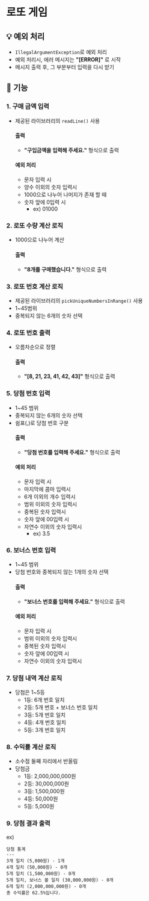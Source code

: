 # 로또 게임

## 💡 예외 처리
- `IllegalArgumentException`로 예외 처리
- 예외 처리시, 에러 메시지는 **"[ERROR]"** 로 시작
- 메시지 출력 후, 그 부분부터 입력을 다시 받기

## 🔧 기능

### 1. 구매 금액 입력
- 제공된 라이브러리의 `readLine()` 사용
  #### 출력
  - **"구입금액을 입력해 주세요."** 형식으로 출력
  #### 예외 처리
  - 문자 입력 시
  - 양수 이외의 숫자 입력시
  - 1000으로 나누어 나머지가 존재 할 때
  - 숫자 앞에 0입력 시
    - ex) 01000

### 2. 로또 수량 계산 로직
- 1000으로 나누어 계산
  #### 출력
  - **"8개를 구매했습니다."** 형식으로 출력

### 3. 로또 번호 계산 로직
- 제공된 라이브러리의 `pickUniqueNumbersInRange()` 사용
- 1~45범위
- 중복되지 않는 6개의 숫자 선택

### 4. 로또 번호 출력
- 오름차순으로 정렬
  #### 출력
  - **"[8, 21, 23, 41, 42, 43]"** 형식으로 출력

### 5. 당첨 번호 입력
- 1~45 범위
- 중복되지 않는 6개의 숫자 선택
- 쉼표(,)로 당첨 번호 구분
  #### 출력
  - **"당첨 번호를 입력해 주세요."** 형식으로 출력
  #### 예외 처리
  - 문자 입력 시
  - 마지막에 콤마 입력시
  - 6개 이외의 개수 입력시
  - 범위 이외의 숫자 입력시
  - 중복된 숫자 입력시
  - 숫자 앞에 00입력 시
  - 자연수 이외의 숫자 입력시
    - ex) 3.5

### 6. 보너스 번호 입력
- 1~45 범위
- 당첨 번호와 중복되지 않는 1개의 숫자 선택
  #### 출력
  - **"보너스 번호를 입력해 주세요."** 형식으로 출력
  #### 예외 처리
  - 문자 입력 시 
  - 범위 이외의 숫자 입력시
  - 중복된 숫자 입력시
  - 숫자 앞에 00입력 시
  - 자연수 이외의 숫자 입력시

### 7. 당첨 내역 계산 로직
- 당첨은 1~5등
  - 1등: 6개 번호 일치 
  - 2등: 5개 번호 + 보너스 번호 일치
  - 3등: 5개 번호 일치  
  - 4등: 4개 번호 일치
  - 5등: 3개 번호 일치

### 8. 수익률 계산 로직
- 소수점 둘째 자리에서 반올림
- 당첨금
  - 1등: 2,000,000,000원
  - 2등: 30,000,000원
  - 3등: 1,500,000원
  - 4등: 50,000원
  - 5등: 5,000원

### 9. 당첨 결과 출력
ex)
```
당첨 통계
---
3개 일치 (5,000원) - 1개
4개 일치 (50,000원) - 0개
5개 일치 (1,500,000원) - 0개
5개 일치, 보너스 볼 일치 (30,000,000원) - 0개
6개 일치 (2,000,000,000원) - 0개
총 수익률은 62.5%입니다.
```